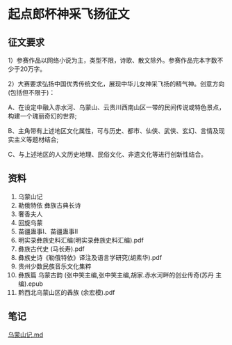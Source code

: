 # 起点郎杯神采飞扬征文

## 征文要求

1）参赛作品以网络小说为主，类型不限，诗歌、散文除外。参赛作品完本字数不少于20万字。

2）大赛要求弘扬中国优秀传统文化，展现中华儿女神采飞扬的精气神。创意方向(包括但不限于)：

A、在设定中融入赤水河、乌蒙山、云贵川西南山区一带的民间传说或特色景点，构建一个瑰丽奇幻的世界;

B、主角带有上述地区文化属性，可与历史、都市、仙侠、武侠、玄幻、言情及现实主义等题材结合;

C、与上述地区的人文历史地理、民俗文化、非遗文化等进行创新性结合。

## 资料

1. 乌蒙山记
2. 勒俄特依 彝族古典长诗
3. 奢香夫人
4. 回旋乌蒙
5. 苗疆蛊事I、苗疆蛊事II
6. 明实录彝族史料汇编(明实录彝族史料汇编).pdf
7. 彝族古代史 (马长寿).pdf
8. 彝族史诗《勒俄特依》译注及语言学研究(胡素华).pdf
9. 贵州少数民族音乐文化集粹 
10. 彝族篇 乌蒙古韵 (张中笑主编,张中笑主编,胡家.赤水河畔的创业传奇(苏丹 主编).epub
11. 黔西北乌蒙山区的羴族 (余宏模).pdf

## 笔记

 [乌蒙山记.md](神采飞扬\乌蒙山记.md) 
